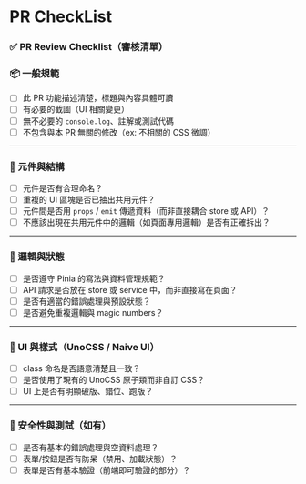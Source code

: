 # PR CheckList

### ✅ PR Review Checklist（審核清單）

### 📦 一般規範

- [ ] 此 PR 功能描述清楚，標題與內容具體可讀
- [ ] 有必要的截圖（UI 相關變更）
- [ ] 無不必要的 `console.log`、註解或測試代碼
- [ ] 不包含與本 PR 無關的修改（ex: 不相關的 CSS 微調）

---

### 🧱 元件與結構

- [ ] 元件是否有合理命名？
- [ ] 重複的 UI 區塊是否已抽出共用元件？
- [ ] 元件間是否用 `props` / `emit` 傳遞資料（而非直接耦合 store 或 API）？
- [ ] 不應該出現在共用元件中的邏輯（如頁面專用邏輯）是否有正確拆出？

---

### 🧠 邏輯與狀態

- [ ] 是否遵守 Pinia 的寫法與資料管理規範？
- [ ] API 請求是否放在 store 或 service 中，而非直接寫在頁面？
- [ ] 是否有適當的錯誤處理與預設狀態？
- [ ] 是否避免重複邏輯與 magic numbers？

---

### 🎨 UI 與樣式（UnoCSS / Naive UI）

- [ ] class 命名是否語意清楚且一致？
- [ ] 是否使用了現有的 UnoCSS 原子類而非自訂 CSS？
- [ ] UI 上是否有明顯破版、錯位、跑版？

---

### 🧪 安全性與測試（如有）

- [ ] 是否有基本的錯誤處理與空資料處理？
- [ ] 表單/按鈕是否有防呆（禁用、加載狀態）？
- [ ] 表單是否有基本驗證（前端即可驗證的部分）？
